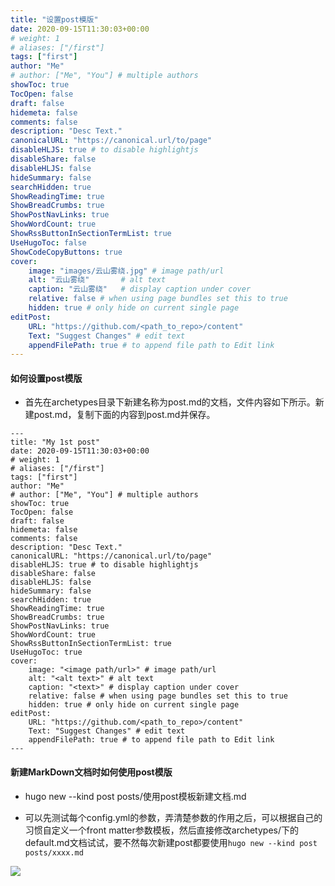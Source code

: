 ```yaml
---
title: "设置post模版"
date: 2020-09-15T11:30:03+00:00
# weight: 1
# aliases: ["/first"]
tags: ["first"]
author: "Me"
# author: ["Me", "You"] # multiple authors
showToc: true
TocOpen: false
draft: false
hidemeta: false
comments: false
description: "Desc Text."
canonicalURL: "https://canonical.url/to/page"
disableHLJS: true # to disable highlightjs
disableShare: false
disableHLJS: false
hideSummary: false
searchHidden: true
ShowReadingTime: true
ShowBreadCrumbs: true
ShowPostNavLinks: true
ShowWordCount: true
ShowRssButtonInSectionTermList: true
UseHugoToc: false
ShowCodeCopyButtons: true
cover:
    image: "images/云山雾绕.jpg" # image path/url
    alt: "云山雾绕"       # alt text
    caption: "云山雾绕"   # display caption under cover
    relative: false # when using page bundles set this to true
    hidden: true # only hide on current single page
editPost:
    URL: "https://github.com/<path_to_repo>/content"
    Text: "Suggest Changes" # edit text
    appendFilePath: true # to append file path to Edit link
---
```


#### 如何设置post模版

* 首先在archetypes目录下新建名称为post.md的文档，文件内容如下所示。新建post.md，复制下面的内容到post.md并保存。

~~~
---
title: "My 1st post"
date: 2020-09-15T11:30:03+00:00
# weight: 1
# aliases: ["/first"]
tags: ["first"]
author: "Me"
# author: ["Me", "You"] # multiple authors
showToc: true
TocOpen: false
draft: false
hidemeta: false
comments: false
description: "Desc Text."
canonicalURL: "https://canonical.url/to/page"
disableHLJS: true # to disable highlightjs
disableShare: false
disableHLJS: false
hideSummary: false
searchHidden: true
ShowReadingTime: true
ShowBreadCrumbs: true
ShowPostNavLinks: true
ShowWordCount: true
ShowRssButtonInSectionTermList: true
UseHugoToc: true
cover:
    image: "<image path/url>" # image path/url
    alt: "<alt text>" # alt text
    caption: "<text>" # display caption under cover
    relative: false # when using page bundles set this to true
    hidden: true # only hide on current single page
editPost:
    URL: "https://github.com/<path_to_repo>/content"
    Text: "Suggest Changes" # edit text
    appendFilePath: true # to append file path to Edit link
---
~~~

#### 新建MarkDown文档时如何使用post模版

* hugo new --kind  post   posts/使用post模板新建文档.md

* 可以先测试每个config.yml的参数，弄清楚参数的作用之后，可以根据自己的习惯自定义一个front matter参数模板，然后直接修改archetypes/下的default.md文档试试，要不然每次新建post都要使用`hugo new --kind post posts/xxxx.md`

![](云山雾绕.jpg)